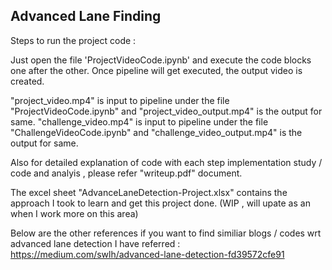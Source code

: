 ## Advanced Lane Finding

Steps to run the project code :

Just open the file 'ProjectVideoCode.ipynb' and execute the code blocks one after the other. Once pipeline will get executed,
the output video is created.

"project_video.mp4" is input to pipeline under the file "ProjectVideoCode.ipynb" and "project_video_output.mp4" is the output for same.
"challenge_video.mp4" is input to pipeline under the file "ChallengeVideoCode.ipynb" and "challenge_video_output.mp4" is the output for same.

Also for detailed explanation of code with each step implementation study / code and analyis , please refer "writeup.pdf" document.

The excel sheet "AdvanceLaneDetection-Project.xlsx" contains the approach I took to learn and get this project done. (WIP , will upate as an when I work more on this area)

Below are the other references if you want to find similiar blogs / codes  wrt advanced lane detection I have referred :
https://medium.com/swlh/advanced-lane-detection-fd39572cfe91


